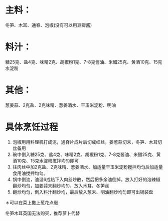 # 主料：
冬笋、木耳、通脊、泡椒(没有可以用豆瓣酱)

# 料汁：
糖25克、盐4克、味精2克、胡椒粉1克、7-8克酱油、米醋25克、黄酒10克、15克水淀粉

# 其他：
葱姜蒜、2克盐、2克味精、葱姜酒水、干玉米淀粉、明油

# 具体烹饪过程
1. 泡椒用用料理机打成泥，通脊片成片后切成细丝，姜葱蒜切末，冬笋、木耳切丝备用
2. 碗中倒入糖25克、盐4克、味精2克、胡椒粉1克、7-8克酱油、米醋25克、黄酒10克、15克水淀粉搅拌均匀即可
3. 往肉丝中加2克盐、2克味精、葱姜酒水、加适量干玉米淀粉搅拌均匀后加适量食用油搅拌均匀。
4. 锅中倒油，油温6成热下入肉丝炒散，然后把多余油倒掉，放入打好的泡辣椒翻炒均匀，加姜蒜末翻炒均匀，放入木耳，冬笋丝
5. 翻炒均匀，倒入料汁翻炒均，最后放入葱末、明油翻炒均匀即可出锅装盘

＊可以在菜上撒上葱花点缀

冬笋木耳英国无法购买，推荐萝卜代替